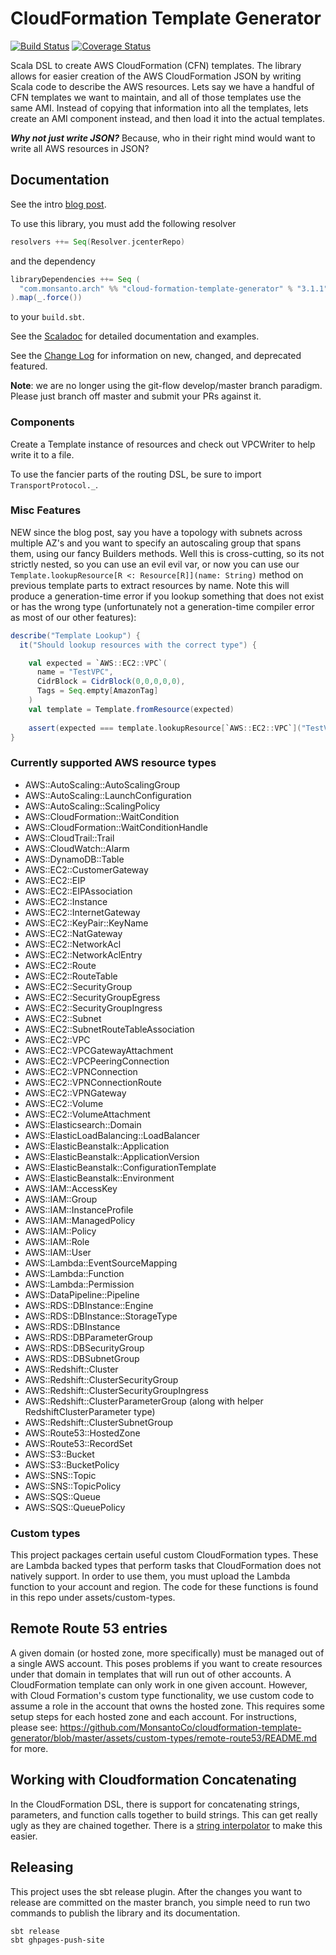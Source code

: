 # CloudFormation Template Generator

[![Build Status](https://travis-ci.org/MonsantoCo/cloudformation-template-generator.svg?branch=master)](https://travis-ci.org/MonsantoCo/cloudformation-template-generator) [![Coverage Status](https://coveralls.io/repos/MonsantoCo/cloudformation-template-generator/badge.svg?branch=master&service=github)](https://coveralls.io/github/MonsantoCo/cloudformation-template-generator?branch=master)

Scala DSL to create AWS CloudFormation (CFN) templates. The library
allows for easier creation of the AWS CloudFormation JSON by writing Scala code
to describe the AWS resources. Lets say we have a handful of CFN templates we
want to maintain, and all of those templates use the same AMI. Instead of
copying that information into all the templates, lets create an AMI component
instead, and then load it into the actual templates.

**_Why not just write JSON?_**  Because, who in their right mind would want to
write all AWS resources in JSON?

## Documentation

See the intro [blog
post](http://engineering.monsanto.com/2015/07/10/cloudformation-template-generator/).

To use this library, you must add the following resolver

```scala
resolvers ++= Seq(Resolver.jcenterRepo)
```

and the dependency

```scala
libraryDependencies ++= Seq (
  "com.monsanto.arch" %% "cloud-formation-template-generator" % "3.1.1"
).map(_.force())
```

to your `build.sbt`.

See the
[Scaladoc](http://monsantoco.github.io/cloudformation-template-generator/) for
detailed documentation and examples.

See the [Change Log](CHANGELOG.md) for information on new, changed,
and deprecated featured.

**Note**: we are no longer using the git-flow develop/master branch paradigm.
Please just branch off master and submit your PRs against it.

### Components

Create a Template instance of resources and check out VPCWriter to help write
it to a file.

To use the fancier parts of the routing DSL, be sure to import
`TransportProtocol._`.

### Misc Features

NEW since the blog post, say you have a topology with subnets across multiple
AZ's and you want to specify an autoscaling group that spans them, using our
fancy Builders methods. Well this is cross-cutting, so its not strictly nested,
so you can use an evil evil var, or now you can use our
`Template.lookupResource[R <: Resource[R]](name: String)` method on previous
template parts to extract resources by name. Note this will produce a
generation-time error if you lookup something that does not exist or has the
wrong type (unfortunately not a generation-time compiler error as most of our
other features):

```scala
describe("Template Lookup") {
  it("Should lookup resources with the correct type") {

    val expected = `AWS::EC2::VPC`(
      name = "TestVPC",
      CidrBlock = CidrBlock(0,0,0,0,0),
      Tags = Seq.empty[AmazonTag]
    )
    val template = Template.fromResource(expected)
  
    assert(expected === template.lookupResource[`AWS::EC2::VPC`]("TestVPC"))
}
```

### Currently supported AWS resource types

- AWS::AutoScaling::AutoScalingGroup
- AWS::AutoScaling::LaunchConfiguration
- AWS::AutoScaling::ScalingPolicy
- AWS::CloudFormation::WaitCondition
- AWS::CloudFormation::WaitConditionHandle
- AWS::CloudTrail::Trail
- AWS::CloudWatch::Alarm
- AWS::DynamoDB::Table
- AWS::EC2::CustomerGateway
- AWS::EC2::EIP
- AWS::EC2::EIPAssociation
- AWS::EC2::Instance
- AWS::EC2::InternetGateway
- AWS::EC2::KeyPair::KeyName
- AWS::EC2::NatGateway
- AWS::EC2::NetworkAcl
- AWS::EC2::NetworkAclEntry
- AWS::EC2::Route
- AWS::EC2::RouteTable
- AWS::EC2::SecurityGroup
- AWS::EC2::SecurityGroupEgress
- AWS::EC2::SecurityGroupIngress
- AWS::EC2::Subnet
- AWS::EC2::SubnetRouteTableAssociation
- AWS::EC2::VPC
- AWS::EC2::VPCGatewayAttachment
- AWS::EC2::VPCPeeringConnection
- AWS::EC2::VPNConnection
- AWS::EC2::VPNConnectionRoute
- AWS::EC2::VPNGateway
- AWS::EC2::Volume
- AWS::EC2::VolumeAttachment
- AWS::Elasticsearch::Domain
- AWS::ElasticLoadBalancing::LoadBalancer
- AWS::ElasticBeanstalk::Application
- AWS::ElasticBeanstalk::ApplicationVersion
- AWS::ElasticBeanstalk::ConfigurationTemplate
- AWS::ElasticBeanstalk::Environment
- AWS::IAM::AccessKey
- AWS::IAM::Group
- AWS::IAM::InstanceProfile
- AWS::IAM::ManagedPolicy
- AWS::IAM::Policy
- AWS::IAM::Role
- AWS::IAM::User
- AWS::Lambda::EventSourceMapping
- AWS::Lambda::Function
- AWS::Lambda::Permission
- AWS::DataPipeline::Pipeline
- AWS::RDS::DBInstance::Engine
- AWS::RDS::DBInstance::StorageType
- AWS::RDS::DBInstance
- AWS::RDS::DBParameterGroup
- AWS::RDS::DBSecurityGroup
- AWS::RDS::DBSubnetGroup
- AWS::Redshift::Cluster
- AWS::Redshift::ClusterSecurityGroup
- AWS::Redshift::ClusterSecurityGroupIngress
- AWS::Redshift::ClusterParameterGroup (along with helper RedshiftClusterParameter type)
- AWS::Redshift::ClusterSubnetGroup
- AWS::Route53::HostedZone
- AWS::Route53::RecordSet
- AWS::S3::Bucket
- AWS::S3::BucketPolicy
- AWS::SNS::Topic
- AWS::SNS::TopicPolicy
- AWS::SQS::Queue
- AWS::SQS::QueuePolicy

### Custom types

This project packages certain useful custom CloudFormation types.  These are Lambda backed types that perform
tasks that CloudFormation does not natively support.  In order to use them, you must upload the Lambda function
to your account and region.  The code for these functions is found in this repo under assets/custom-types.

## Remote Route 53 entries
A given domain (or hosted zone, more specifically) must be managed out of a single AWS account.  This poses problems if you want to create resources under that domain in templates that will run out of other accounts.  A CloudFormation template can only work in one given account.  However, with Cloud Formation's custom type functionality, we use custom code to assume a role in the account that owns the hosted zone.  This requires some setup steps for each hosted zone and each account.  For instructions, please see: https://github.com/MonsantoCo/cloudformation-template-generator/blob/master/assets/custom-types/remote-route53/README.md for more. 

## Working with Cloudformation Concatenating
In the CloudFormation DSL, there is support for concatenating strings, parameters, and function calls together to build strings.
This can get really ugly as they are chained together.
There is a [string interpolator](http://monsantoco.github.io/cloudformation-template-generator/latest/api/#com.monsanto.arch.cloudformation.model.package$$AwsStringInterpolator) to make this easier.

## Releasing

This project uses the sbt release plugin.  After the changes you want to
release are committed on the master branch, you simple need to run two
commands to publish the library and its documentation.

    sbt release
    sbt ghpages-push-site
